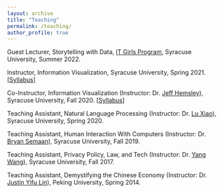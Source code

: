 ```yaml
---
layout: archive
title: "Teaching"
permalink: /teaching/
author_profile: true
---
```


Guest Lecturer, Storytelling with Data, [IT Girls Program](https://ischool.syr.edu/high-school-program-introduces-range-of-stem-topics/), Syracuse University, Summer 2022.

Instructor, Information Visualization, Syracuse University, Spring 2021. \[[Syllabus](/files/Syllabus_IST421_M003_Spring21.pdf)\]

Co-Instructor, Information Visualization (Instructor: Dr. [Jeff Hemsley](https://ischool.syr.edu/jeff-hemsley/)), Syracuse University, Fall 2020. \[[Syllabus](/files/IST421_719_InfoVizSyllabus_20200110.pdf)\]

Teaching Assistant, Natural Language Processing (Instructor: Dr. [Lu Xiao](https://ischool.syr.edu/lu-xiao/)), Syracuse University, Spring 2020.

Teaching Assistant, Human Interaction With Computers (Instructor: Dr. [Bryan Semaan](https://www.colorado.edu/faculty/semaan/)), Syracuse University, Fall 2019.

Teaching Assistant, Privacy Policy, Law, and Tech (Instructor: Dr. [Yang Wang](http://yangwang.ischool.illinois.edu/)), Syracuse University, Fall 2017.

Teaching Assistant, Demystifying the Chinese Economy (Instructor: Dr. [Justin Yifu Lin](https://en.nsd.pku.edu.cn/faculty/fulltime/l/239509.htm)), Peking University, Spring 2014. 

<!-- {% include base_path %}

{% for post in site.teaching reversed %}
  {% include archive-single.html %}
{% endfor %}
 -->
